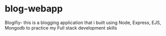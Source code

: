 # blog-webapp
Blogifiy- this is a blogging application that i built using Node, Express, EJS, Mongodb to practice my Full stack development skills
